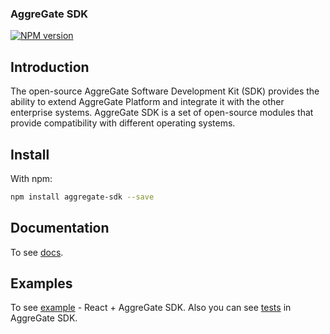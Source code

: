 ### AggreGate SDK

[![NPM version](https://badge.fury.io/js/aggregate-sdk.svg)](http://badge.fury.io/js/aggregate-sdk)

## Introduction

The open-source AggreGate Software Development Kit (SDK) provides the ability to extend AggreGate Platform and integrate it with the other enterprise systems. AggreGate SDK is a set of open-source modules that provide compatibility with different operating systems.

## Install

With npm:

```sh
npm install aggregate-sdk --save
```

## Documentation

To see [docs](http://aggregate.tibbo.com/docs/en/int_sdk.htm).

## Examples

To see [example](https://github.com/AndreyPlis/aggregate-react-app) - React + AggreGate SDK. Also you can see [tests](https://github.com/Tibbo-Systems/aggregate-sdk/tree/master/test/integration) in AggreGate SDK.
